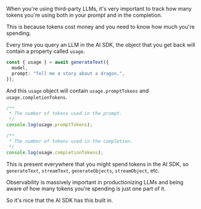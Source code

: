 When you're using third-party LLMs, it's very important to track how many tokens you're using both in your prompt and in the completion.

This is because tokens cost money and you need to know how much you're spending.

Every time you query an LLM in the AI SDK, the object that you get back will contain a property called `usage`.

```ts
const { usage } = await generateText({
  model,
  prompt: "Tell me a story about a dragon.",
});
```

And this `usage` object will contain `usage.promptTokens` and `usage.completionTokens`.

```ts
/**
 * The number of tokens used in the prompt.
 */
console.log(usage.promptTokens);

/**
 * The number of tokens used in the completion.
 */
console.log(usage.completionTokens);
```

This is present everywhere that you might spend tokens in the AI SDK, so `generateText`, `streamText`, `generateObjects`, `streamObject`, etc.

Observability is massively important in productionizing LLMs and being aware of how many tokens you're spending is just one part of it.

So it's nice that the AI SDK has this built in.